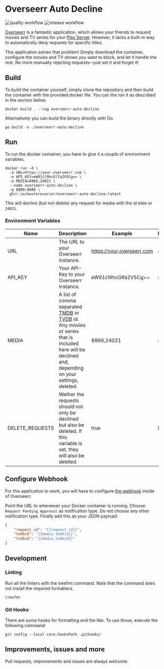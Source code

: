 # Overseerr Auto Decline

![quality workflow](https://github.com/MasterEvarior/overseerr-auto-decline/actions/workflows/quality.yaml/badge.svg) ![release workflow](https://github.com/MasterEvarior/overseerr-auto-decline/actions/workflows/publish.yaml/badge.svg)

[Overseerr](https://overseerr.dev/) is a fantastic application, which allows your friends to request movies and TV series for your [Plex Server](https://www.plex.tv/). However, it lacks a built-in way to automatically deny requests for specific titles.

This application solves that problem! Simply download the container, configure the movies and TV shows you want to block, and let it handle the rest. No more manually rejecting requests—just set it and forget it!

## Build

To build the container yourself, simply clone the repository and then build the container with the provided docker file. You can the run it as described in the section below.

```shell
docker build . --tag overseerr-auto-decline
```

Alternatively you can build the binary directly with Go.

```shell
go build -o ./overseerr-auto-decline
```

## Run

To run the docker container, you have to give it a couple of environment variables.

```shell
docker run -d \
  -e URL=https://your.overseerr.com \
  -e API_KEY=eW91cl9hcGlfa2V5Cg== \
  -e MEDIA=8966,24021 \
  --name overseerr-auto-decline \
  -p 8080:8080 \
  ghcr.io/masterevarior/overseerr-auto-decline:latest
```

This will decline (but not delete) any request for media with the id `8966` or `24021`.

### Environment Variables

| Name            | Description                                                                                                                                                                                             | Example                    | Mandatory |
|-----------------|---------------------------------------------------------------------------------------------------------------------------------------------------------------------------------------------------------|----------------------------|-----------|
| URL             | The URL to your Overseerr instance.                                                                                                                                                                     | https://your.overseerr.com | ✅        |
| API_KEY         | Your API-Key to your Overseerr instance.                                                                                                                                                                | eW91cl9hcGlfa2V5Cg==       | ✅        |
| MEDIA           | A list of comma separated [TMDB](https://www.themoviedb.org/) or [TVDB](https://thetvdb.com/) id. Any movies or series that is included here will be declined and, depending on your settings, deleted. | 8966,24021                 | ✅        |
| DELETE_REQUESTS | Wether the requests should not only be declined but also be deleted. If this variable is set, they will also be deleted.                                                                                | true                       | ❌        |

## Configure Webhook

For this application to work, you will have to configure [the webhook](https://docs.overseerr.dev/using-overseerr/notifications/webhooks) inside of Overseerr.

Point the URL to whereever your Docker container is running. Choose `Request Pending Approval` as notification type. Do not choose any other notification type. Finally add this as your JSON payload:

```json
{
    "request_id": "{{request_id}}",
    "tmdbid": "{{media_tmdbid}}",
    "tvdbid": "{{media_tvdbid}}"
}
```

## Development

### Linting

Run all the linters with the treefmt command. Note that the command does not install the required formatters.

```shell
treefmt
```

### Git Hooks

There are some hooks for formatting and the like. To use those, execute the following command:

```shell
git config --local core.hooksPath .githooks/
```

## Improvements, issues and more

Pull requests, improvements and issues are always welcome.
